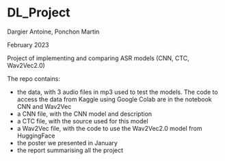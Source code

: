 # DL_Project

Dargier Antoine, Ponchon Martin

February 2023

Project of implementing and comparing ASR models (CNN, CTC, Wav2Vec2.0)

The repo contains:
* the data, with 3 audio files in mp3 used to test the models. The code to access the data from Kaggle using Google Colab are in the notebook CNN and Wav2Vec
* a CNN file, with the CNN model and description
* a CTC file, with the source used for this model
* a Wav2Vec file, with the code to use the Wav2Vec2.0 model from HuggingFace
* the poster we presented in January
* the report summarising all the project

